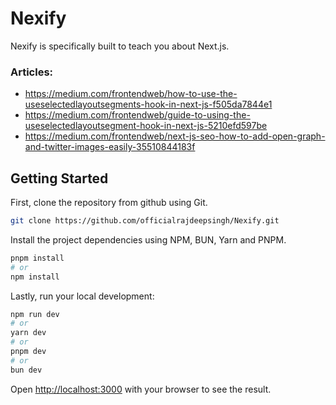 # Nexify
Nexify is specifically built to teach you about Next.js.

### Articles:

* <https://medium.com/frontendweb/how-to-use-the-useselectedlayoutsegments-hook-in-next-js-f505da7844e1>
* <https://medium.com/frontendweb/guide-to-using-the-useselectedlayoutsegment-hook-in-next-js-5210efd597be>
* <https://medium.com/frontendweb/next-js-seo-how-to-add-open-graph-and-twitter-images-easily-35510844183f>

## Getting Started

First, clone the repository from github using Git.

```bash
git clone https://github.com/officialrajdeepsingh/Nexify.git
```
Install the project dependencies using NPM, BUN, Yarn and PNPM.

```bash
pnpm install
# or 
npm install
```

Lastly, run your local development:

```bash
npm run dev
# or
yarn dev
# or
pnpm dev
# or
bun dev
```

Open [http://localhost:3000](http://localhost:3000) with your browser to see the result.
